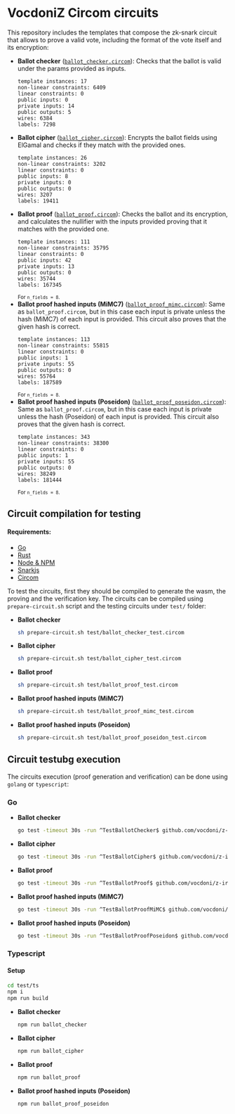 # VocdoniZ Circom circuits

This repository includes the templates that compose the zk-snark circuit that allows to prove a valid vote, including the format of the vote itself and its encryption:
 * **Ballot checker** ([`ballot_checker.circom`](./circuits/ballot_checker.circom)): Checks that the ballot is valid under the params provided as inputs.
    ```
    template instances: 17
    non-linear constraints: 6409
    linear constraints: 0
    public inputs: 0
    private inputs: 14
    public outputs: 5
    wires: 6384
    labels: 7298
    ```
 * **Ballot cipher** ([`ballot_cipher.circom`](./circuits/ballot_cipher.circom)): Encrypts the ballot fields using ElGamal and checks if they match with the provided ones.
    ```
    template instances: 26
    non-linear constraints: 3202
    linear constraints: 0
    public inputs: 8
    private inputs: 0
    public outputs: 0
    wires: 3207
    labels: 19411
    ```
 * **Ballot proof** ([`ballot_proof.circom`](./circuits/ballot_proof.circom)): Checks the ballot and its encryption, and calculates the nullifier with the inputs provided proving that it matches with the provided one.
    ```
    template instances: 111
    non-linear constraints: 35795
    linear constraints: 0
    public inputs: 42
    private inputs: 13
    public outputs: 0
    wires: 35744
    labels: 167345
    ```
    <small>For `n_fields = 8`.</small>
 * **Ballot proof hashed inputs (MiMC7)** ([`ballot_proof_mimc.circom`](./circuits/ballot_proof_mimc.circom)): Same as `ballot_proof.circom`, but in this case each input is private unless the hash (MiMC7) of each input is provided. This circuit also proves that the given hash is correct.
    ```
    template instances: 113
    non-linear constraints: 55815
    linear constraints: 0
    public inputs: 1
    private inputs: 55
    public outputs: 0
    wires: 55764
    labels: 187589
    ```
    <small>For `n_fields = 8`.</small>
 * **Ballot proof hashed inputs (Poseidon)** ([`ballot_proof_poseidon.circom`](./circuits/ballot_proof_poseidon.circom)): Same as `ballot_proof.circom`, but in this case each input is private unless the hash (Poseidon) of each input is provided. This circuit also proves that the given hash is correct.
    ```
    template instances: 343
    non-linear constraints: 38300
    linear constraints: 0
    public inputs: 1
    private inputs: 55
    public outputs: 0
    wires: 38249
    labels: 181444
    ```
    <small>For `n_fields = 8`.</small>

## Circuit compilation for testing 

#### Requirements:
 * [Go](https://go.dev/)
 * [Rust](https://www.rust-lang.org/)
 * [Node & NPM](https://nodejs.org/)
 * [Snarkjs](https://github.com/iden3/snarkjs)
 * [Circom](https://docs.circom.io/)

To test the circuits, first they should be compiled to generate the wasm, the proving and the verification key. The circuits can be compiled using `prepare-circuit.sh` script and the testing circuits under `test/` folder:

* **Ballot checker**
    ```sh 
    sh prepare-circuit.sh test/ballot_checker_test.circom
    ```

* **Ballot cipher**
    ```sh 
    sh prepare-circuit.sh test/ballot_cipher_test.circom
    ```

* **Ballot proof**
    ```sh 
    sh prepare-circuit.sh test/ballot_proof_test.circom
    ```

* **Ballot proof hashed inputs (MiMC7)**
    ```sh 
    sh prepare-circuit.sh test/ballot_proof_mimc_test.circom
    ```

* **Ballot proof hashed inputs (Poseidon)**
    ```sh 
    sh prepare-circuit.sh test/ballot_proof_poseidon_test.circom
    ```

## Circuit testubg execution

The circuits execution (proof generation and verification) can be done using `golang` or `typescript`:

### Go

* **Ballot checker**
    ```sh 
    go test -timeout 30s -run ^TestBallotChecker$ github.com/vocdoni/z-ircuits/test -v -count=1
    ```

* **Ballot cipher**
    ```sh 
    go test -timeout 30s -run ^TestBallotCipher$ github.com/vocdoni/z-ircuits/test -v -count=1
    ```

* **Ballot proof**
    ```sh 
    go test -timeout 30s -run ^TestBallotProof$ github.com/vocdoni/z-ircuits/test -v -count=1
    ```

* **Ballot proof hashed inputs (MiMC7)**
    ```sh 
    go test -timeout 30s -run ^TestBallotProofMiMC$ github.com/vocdoni/z-ircuits/test -v -count=1
    ```

* **Ballot proof hashed inputs (Poseidon)**
    ```sh 
    go test -timeout 30s -run ^TestBallotProofPoseidon$ github.com/vocdoni/z-ircuits/test -v -count=1
    ```

### Typescript

#### Setup
```sh
cd test/ts
npm i
npm run build
```

* **Ballot checker**
    ```sh 
    npm run ballot_checker
    ```

* **Ballot cipher**
    ```sh 
    npm run ballot_cipher
    ```

* **Ballot proof**
    ```sh 
    npm run ballot_proof
    ```

* **Ballot proof hashed inputs (Poseidon)**
    ```sh 
    npm run ballot_proof_poseidon
    ```